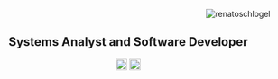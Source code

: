 <p align="right"> <img src="https://komarev.com/ghpvc/?username=renatoschlogel" alt="renatoschlogel" /> </p>
<h2 align="center">Systems Analyst and Software Developer</h2>

<p align="center">
  <a href="https://twitter.com/renato_schlogel" target="blank"><img align="center" src="https://cdn.jsdelivr.net/npm/simple-icons@3.0.1/icons/twitter.svg" alt="renato_schlogel" height="20" width="20" /></a>
  <a href="https://linkedin.com/in/renato-welinton-schlogel" target="blank"><img align="center" src="https://cdn.jsdelivr.net/npm/simple-icons@3.0.1/icons/linkedin.svg" alt="renato-welinton-schlogel" height="20" width="20" /></a>
</p>

